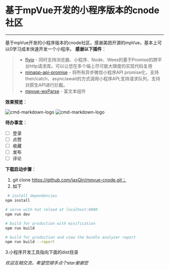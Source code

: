 # 基于mpVue开发的小程序版本的cnode社区

------

基于mpVue开发的小程序版本的cnode社区，感谢美团开源的mpVue，基本上可以0学习成本快速开发一个小程序。
**感谢以下插件**：

> * [flyio](https://github.com/wendux/fly/blob/master/README-CH.md) - 同时支持浏览器、小程序、Node、Weex的基于Promise的跨平台http请求库。可以让您在多个端上尽可能大限度的实现代码复用
> * [minapp-api-promise](https://github.com/bigmeow/minapp-api-promise) - 将所有异步微信小程序API promise化，支持then/catch、async/await的方式调用小程序API;支持请求队列，支持对原生API进行拦截。
> * [mpvue-wxParse](https://github.com/F-loat/mpvue-wxParse) - 富文本组件


**效果预览**：

![cmd-markdown-logo](http://ww3.sinaimg.cn/large/0060lm7Tly1fpy6k5k5tkg30b60ip1kx.gif)
![cmd-markdown-logo](http://ww1.sinaimg.cn/large/0060lm7Tly1fpy6rdhr8mg30b60iuhdt.gif)

**待办事宜**：
- [ ] 登录
- [ ] 点赞
- [ ] 收藏
- [ ] 发布
- [ ] 评论

**下载启动步骤**：

 1. git clone https://github.com/jaxQin/mpvue-cnode.git；
 2. 如下
``` bash
 # install dependencies
npm install

# serve with hot reload at localhost:8080
npm run dev

# build for production with minification
npm run build

# build for production and view the bundle analyzer report
npm run build --report
``` 
3.小程序开发工具指向下面的dist目录

*欢迎互相交流，希望您顺手点个star谢谢您*
